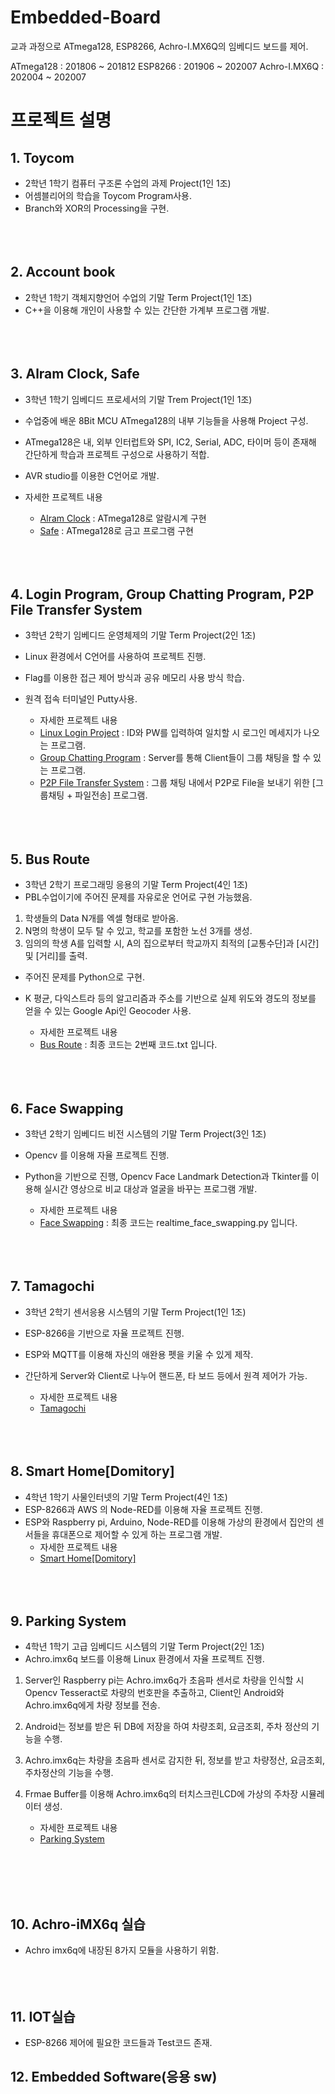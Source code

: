 # Embedded-Board

교과 과정으로 ATmega128, ESP8266, Achro-I.MX6Q의 임베디드 보드를 제어.

ATmega128 : 201806 ~ 201812
ESP8266 : 201906 ~ 202007
Achro-I.MX6Q : 202004 ~ 202007


# 프로젝트 설명

## 1. Toycom
- 2학년 1학기 컴퓨터 구조론 수업의 과제 Project(1인 1조)
- 어셈블리어의 학습을 Toycom Program사용.
- Branch와 XOR의 Processing을 구현.
<br><br>
<br><br>

## 2. Account book
- 2학년 1학기 객체지향언어 수업의 기말 Term Project(1인 1조)
- C++을 이용해 개인이 사용할 수 있는 간단한 가계부 프로그램 개발.
<br><br>
<br><br>

## 3. Alram Clock, Safe
- 3학년 1학기 임베디드 프로세서의 기말 Trem Project(1인 1조)
- 수업중에 배운 8Bit MCU ATmega128의 내부 기능들을 사용해 Project 구성.
- ATmega128은 내, 외부 인터럽트와 SPI, IC2, Serial, ADC, 타이머 등이 존재해 간단하게 학습과 프로젝트 구성으로 사용하기 적합.
- AVR studio를 이용한 C언어로 개발.

- 자세한 프로젝트 내용
    - [Alram Clock](https://github.com/sangwoo24/Main-Project-in-KPU/tree/master/Alram%20Clock) : ATmega128로 알람시계 구현
    - [Safe](https://github.com/sangwoo24/Main-Project-in-KPU/tree/master/Safe) : ATmega128로 금고 프로그램 구현
<br><br>
<br><br>

## 4. Login Program, Group Chatting Program, P2P File Transfer System

- 3학년 2학기 임베디드 운영체제의 기말 Term Project(2인 1조)
- Linux 환경에서 C언어를 사용하여 프로젝트 진행.
- Flag를 이용한 접근 제어 방식과 공유 메모리 사용 방식 학습.
- 원격 접속 터미널인 Putty사용.

    - 자세한 프로젝트 내용
    - [Linux Login Project](https://github.com/sangwoo24/Main-Project-in-KPU/tree/master/Linux_Login%20Program) : ID와 PW를 입력하여 일치할 시 로그인 메세지가 나오는 프로그램.
    - [Group Chatting Program](https://github.com/sangwoo24/Main-Project-in-KPU/tree/master/GroupChatting%20in%20Linux%2CC%2CSocket) : Server를 통해 Client들이 그룹 채팅을 할 수 있는 프로그램.
    - [P2P File Transfer System](https://github.com/sangwoo24/Main-Project-in-KPU/tree/master/P2P_File_Transfer%20in%20Linux%2CC%2CSocket) : 그룹 채팅 내에서 P2P로 File을 보내기 위한 [그룹채팅 + 파일전송]
    프로그램.
<br><br>
<br><br>

## 5. Bus Route
- 3학년 2학기 프로그래밍 응용의 기말 Term Project(4인 1조)
- PBL수업이기에 주어진 문제를 자유로운 언어로 구현 가능했음.
1. 학생들의 Data N개를 엑셀 형태로 받아옴.
2. N명의 학생이 모두 탈 수 있고, 학교를 포함한 노선 3개를 생성.
3. 임의의 학생 A를 입력할 시, A의 집으로부터 학교까지 최적의 [교통수단]과 [시간] 및 [거리]를 출력.
- 주어진 문제를 Python으로 구현.
- K 평균, 다익스트라 등의 알고리즘과 주소를 기반으로 실제 위도와 경도의 정보를 얻을 수 있는 Google Api인 Geocoder 사용.
    
    - 자세한 프로젝트 내용
    - [Bus Route](https://github.com/sangwoo24/Main-Project-in-KPU/tree/master/Bus%20route) : 최종 코드는 2번째 코드.txt 입니다.
<br><br>
<br><br>

## 6. Face Swapping
- 3학년 2학기 임베디드 비전 시스템의 기말 Term Project(3인 1조)
- Opencv 를 이용해 자율 프로젝트 진행.
- Python을 기반으로 진행, Opencv Face Landmark Detection과 Tkinter를 이용해 실시간 영상으로 비교 대상과 얼굴을 바꾸는 프로그램 개발.
    
    - 자세한 프로젝트 내용
    - [Face Swapping](https://github.com/sangwoo24/Main-Project-in-KPU/tree/master/Embedded%20Vision%20System%20-%20Face%20swapping) : 최종 코드는 realtime_face_swapping.py 입니다.
<br><br>
<br><br>

## 7. Tamagochi
- 3학년 2학기 센서응용 시스템의 기말 Term Project(1인 1조)
- ESP-8266을 기반으로 자율 프로젝트 진행.
- ESP와 MQTT를 이용해 자신의 애완용 펫을 키울 수 있게 제작.
- 간단하게 Server와 Client로 나누어 핸드폰, 타 보드 등에서 원격 제어가 가능.

    - 자세한 프로젝트 내용
    - [Tamagochi](https://github.com/sangwoo24/Main-Project-in-KPU/tree/master/Tamagotchi)
<br><br>
<br><br>

## 8. Smart Home[Domitory]
- 4학년 1학기 사물인터넷의 기말 Term Project(4인 1조)
- ESP-8266과 AWS 의 Node-RED를 이용해 자율 프로젝트 진행.
- ESP와 Raspberry pi, Arduino, Node-RED를 이용해 가상의 환경에서 집안의 센서들을 휴대폰으로 제어할 수 있게 하는 프로그램 개발.
    - 자세한 프로젝트 내용
    - [Smart Home[Domitory]](https://github.com/sangwoo24/Main-Project-in-KPU/tree/master/Smart%20Home(Domitory))
<br><br><br><br>
## 9. Parking System
- 4학년 1학기 고급 임베디드 시스템의 기말 Term Project(2인 1조)
- Achro.imx6q 보드를 이용해 Linux 환경에서 자율 프로젝트 진행.
1. Server인 Raspberry pi는 Achro.imx6q가 초음파 센서로 차량을 
인식할 시 Opencv Tesseract로 차량의 번호판을 추출하고, Client인 Android와 Achro.imx6q에게 차량 정보를 전송.

2. Android는 정보를 받은 뒤 DB에 저장을 하여 차량조회, 요금조회, 주차 정산의 기능을 수행.
3. Achro.imx6q는 차량을 초음파 센서로 감지한 뒤, 정보를 받고 차량정산, 요금조회, 주차정산의 기능을 수행.
4. Frmae Buffer를 이용해 Achro.imx6q의 터치스크린LCD에 가상의 주차장 시뮬레이터 생성.  

    - 자세한 프로젝트 내용
    - [Parking System](https://github.com/sangwoo24/Main-Project-in-KPU/tree/master/Parking%20System%20Project)

<br><br><br><br>

## 10. Achro-iMX6q 실습
- Achro imx6q에 내장된 8가지 모듈을 사용하기 위함.
<br><br><br><br>

## 11. IOT실습
- ESP-8266 제어에 필요한 코드들과 Test코드 존재.

## 12. Embedded Software(응용 sw)
